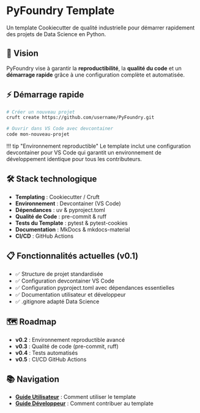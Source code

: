 # PyFoundry Template

Un template Cookiecutter de qualité industrielle pour démarrer rapidement des projets de Data Science en Python.

## 🚀 Vision

PyFoundry vise à garantir la **reproductibilité**, la **qualité du code** et un **démarrage rapide** grâce à une configuration complète et automatisée.

## ⚡ Démarrage rapide

```bash
# Créer un nouveau projet
cruft create https://github.com/username/PyFoundry.git

# Ouvrir dans VS Code avec devcontainer
code mon-nouveau-projet
```

!!! tip "Environnement reproductible"
    Le template inclut une configuration devcontainer pour VS Code qui garantit un environnement de développement identique pour tous les contributeurs.

## 🛠️ Stack technologique

- **Templating** : Cookiecutter / Cruft
- **Environnement** : Devcontainer (VS Code)
- **Dépendances** : uv & pyproject.toml
- **Qualité de Code** : pre-commit & ruff
- **Tests du Template** : pytest & pytest-cookies
- **Documentation** : MkDocs & mkdocs-material
- **CI/CD** : GitHub Actions

## 📋 Fonctionnalités actuelles (v0.1)

- ✅ Structure de projet standardisée
- ✅ Configuration devcontainer VS Code
- ✅ Configuration pyproject.toml avec dépendances essentielles
- ✅ Documentation utilisateur et développeur
- ✅ .gitignore adapté Data Science

## 🗺️ Roadmap

- **v0.2** : Environnement reproductible avancé
- **v0.3** : Qualité de code (pre-commit, ruff)
- **v0.4** : Tests automatisés
- **v0.5** : CI/CD GitHub Actions

## 📚 Navigation

- **[Guide Utilisateur](user/installation.md)** : Comment utiliser le template
- **[Guide Développeur](dev/architecture.md)** : Comment contribuer au template